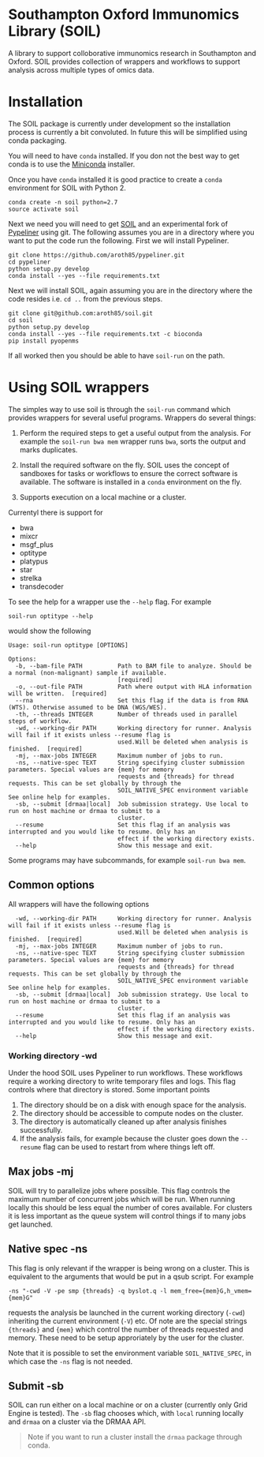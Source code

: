 # Southampton Oxford Immunomics Library (SOIL)

A library to support colloborative immunomics research in Southampton and Oxford.
SOIL provides collection of wrappers and workflows to support analysis across multiple types of omics data.

# Installation

The SOIL package is currently under development so the installation process is currently a bit convoluted.
In future this will be simplified using conda packaging.

You will need to have `conda` installed. 
If you don not the best way to get conda is to use the [Miniconda](https://conda.io/miniconda.html) installer.

Once you have `conda` installed it is good practice to create a `conda` environment for SOIL with Python 2.

```
conda create -n soil python=2.7
source activate soil
```

Next we need you will need to get [SOIL](https://github.com/aroth85/pypeliner) and an experimental fork of [Pypeliner](https://github.com/aroth85/pypeliner) using git.
The following assumes you are in a directory where you want to put the code run the following.
First we will install Pypeliner.

```
git clone https://github.com/aroth85/pypeliner.git
cd pypeliner
python setup.py develop
conda install --yes --file requirements.txt
```

Next we will install SOIL, again assuming you are in the directory where the code resides i.e. `cd ..` from the previous steps.

```
git clone git@github.com:aroth85/soil.git
cd soil
python setup.py develop
conda install --yes --file requirements.txt -c bioconda
pip install pyopenms
```

If all worked then you should be able to have `soil-run` on the path.

# Using SOIL wrappers

The simples way to use soil is through the `soil-run` command which provides wrappers for several useful programs.
Wrappers do several things:

1. Perform the required steps to get a useful output from the analysis. 
For example the `soil-run bwa mem` wrapper runs `bwa`, sorts the output and marks duplicates.

2. Install the required software on the fly.
SOIL uses the concept of sandboxes for tasks or workflows to ensure the correct software is available.
The software is installed in a `conda` environment on the fly.

3. Supports execution on a local machine or a cluster.


Currentyl there is support for
- bwa
- mixcr
- msgf_plus
- optitype
- platypus
- star
- strelka
- transdecoder

To see the help for a wrapper use the `--help` flag.
For example

```
soil-run optitype --help
```

would show the following

```
Usage: soil-run optitype [OPTIONS]

Options:
  -b, --bam-file PATH          Path to BAM file to analyze. Should be a normal (non-malignant) sample if available.
                               [required]
  -o, --out-file PATH          Path where output with HLA information will be written.  [required]
  --rna                        Set this flag if the data is from RNA (WTS). Otherwise assumed to be DNA (WGS/WES).
  -th, --threads INTEGER       Number of threads used in parallel steps of workflow.
  -wd, --working-dir PATH      Working directory for runner. Analysis will fail if it exists unless --resume flag is
                               used.Will be deleted when analysis is finished.  [required]
  -mj, --max-jobs INTEGER      Maximum number of jobs to run.
  -ns, --native-spec TEXT      String specifying cluster submission parameters. Special values are {mem} for memory
                               requests and {threads} for thread requests. This can be set globally by through the
                               SOIL_NATIVE_SPEC environment variable See online help for examples.
  -sb, --submit [drmaa|local]  Job submission strategy. Use local to run on host machine or drmaa to submit to a
                               cluster.
  --resume                     Set this flag if an analysis was interrupted and you would like to resume. Only has an
                               effect if the working directory exists.
  --help                       Show this message and exit.
```

Some programs may have subcommands, for example `soil-run bwa mem`.

## Common options

All wrappers will have the following options

```
  -wd, --working-dir PATH      Working directory for runner. Analysis will fail if it exists unless --resume flag is
                               used.Will be deleted when analysis is finished.  [required]
  -mj, --max-jobs INTEGER      Maximum number of jobs to run.
  -ns, --native-spec TEXT      String specifying cluster submission parameters. Special values are {mem} for memory
                               requests and {threads} for thread requests. This can be set globally by through the
                               SOIL_NATIVE_SPEC environment variable See online help for examples.
  -sb, --submit [drmaa|local]  Job submission strategy. Use local to run on host machine or drmaa to submit to a
                               cluster.
  --resume                     Set this flag if an analysis was interrupted and you would like to resume. Only has an
                               effect if the working directory exists.
  --help                       Show this message and exit.
```

### Working directory -wd

Under the hood SOIL uses Pypeliner to run workflows. 
These workflows require a working directory to write temporary files and logs.
This flag controls where that directory is stored.
Some important points

1. The directory should be on a disk with enough space for the analysis.
2. The directory should be accessible to compute nodes on the cluster.
3. The directory is automatically cleaned up after analysis finishes successfully.
4. If the analysis fails, for example because the cluster goes down the `--resume` flag can be used to restart from where things left off.

## Max jobs -mj

SOIL will try to parallelize jobs where possible.
This flag controls the maximum number of concurrent jobs which will be run.
When running locally this should be less equal the number of cores available.
For clusters it is less important as the queue system will control things if to many jobs get launched.

##  Native spec -ns

This flag is only relevant if the wrapper is being wrong on a cluster.
This is equivalent to the arguments that would be put in a qsub script.
For example

```
-ns "-cwd -V -pe smp {threads} -q byslot.q -l mem_free={mem}G,h_vmem={mem}G"
```

requests the analysis be launched in the current working directory (`-cwd`) inheriting the current environment (`-V`) etc.
Of note are the special strings `{threads}` and `{mem}` which control the number of threads requested and memory.
These need to be setup approriately by the user for the cluster.

Note that it is possible to set the environment variable `SOIL_NATIVE_SPEC`, in which case the `-ns` flag is not needed.

## Submit -sb

SOIL can run either on a local machine or on a cluster (currently only Grid Engine is tested).
The `-sb` flag chooses which, with `local` running locally and `drmaa` on a cluster via the DRMAA API.

> Note if you want to run a cluster install the `drmaa` package through conda.